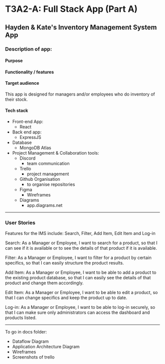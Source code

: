 # T3A2-A: Full Stack App (Part A)

## Hayden & Kate's Inventory Management System App


### Description of app:
#### Purpose

#### Functionality / features

#### Target audience
This app is designed for managers and/or employees who do inventory of their stock.

#### Tech stack
 - Front-end App: 
    - React
 - Back end app: 
    - ExpressJS
 - Database
    - MongoDB Atlas
 - Project Management & Collaboration tools:
    - Discord
        - team communication
    - Trello
        - project management
    - Github Organisation
        - to organise repositories 
    - Figma
        - Wireframes
    - Diagrams
        - app.diagrams.net
----
### User Stories

Features for the IMS include: Search, Filter, Add Item, Edit Item and Log-in

Search: As a Manager or Employee, I want to search for a product, so that I can see if it is available or to see the details of that product if it is available.

Filter: As a Manager or Employee, I want to filter for a product by certain specifics, so that I can easily structure the product results.

Add Item: As a Manager or Employee, I want to be able to add a product to the existing product database, so that I can easily see the details of that product and change them accordingly.

Edit Item: As a Manager or Employee, I want to be able to edit a product, so that I can change specifics and keep the product up to date.

Log-in: As a Manager or Employee, I want to be able to log-in securely, so that I can make sure only administrators can access the dashboard and products listed.

-----

To go in docs folder:
- Dataflow Diagram
- Application Architecture Diagram
- Wireframes
- Screenshots of trello